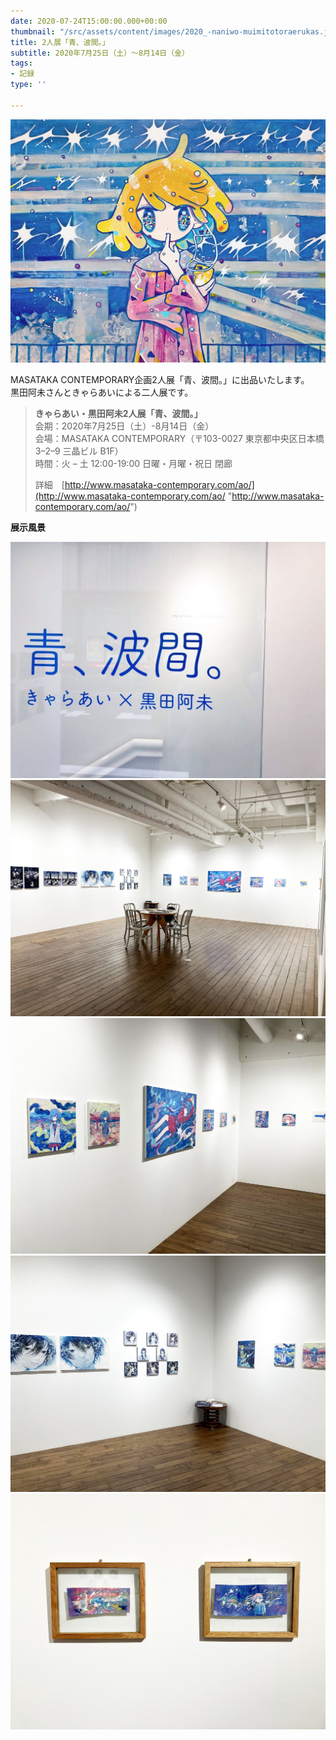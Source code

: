 ```yaml
---
date: 2020-07-24T15:00:00.000+00:00
thumbnail: "/src/assets/content/images/2020_-naniwo-muimitotoraerukas.jpg"
title: 2人展「青、波間。」
subtitle: 2020年7月25日（土）～8月14日（金）
tags:
- 記録
type: ''

---
```

![](/src/assets/content/images/2020_-naniwo-muimitotoraerukas.jpg)

MASATAKA CONTEMPORARY企画2人展「青、波間。」に出品いたします。  
黒田阿未さんときゃらあいによる二人展です。

> **きゃらあい・黒田阿未2人展「青、波間。」**  
> 会期：2020年7月25日（土）-8月14日（金）  
> 会場：MASATAKA CONTEMPORARY（〒103-0027 東京都中央区日本橋 3–2–9 三晶ビル B1F）  
> 時間：火 – 土 12:00-19:00 日曜・月曜・祝日 閉廊
>
> 詳細　[http://www.masataka-contemporary.com/ao/](http://www.masataka-contemporary.com/ao/ "http://www.masataka-contemporary.com/ao/")

**展示風景**

![](/src/assets/content/images/2020_ao01.jpg)
![](/src/assets/content/images/2020_ao04.jpg)
![](/src/assets/content/images/2020_ao02.jpg)
![](/src/assets/content/images/2020_ao03.jpg)
![](/src/assets/content/images/2020_ao05.jpg)